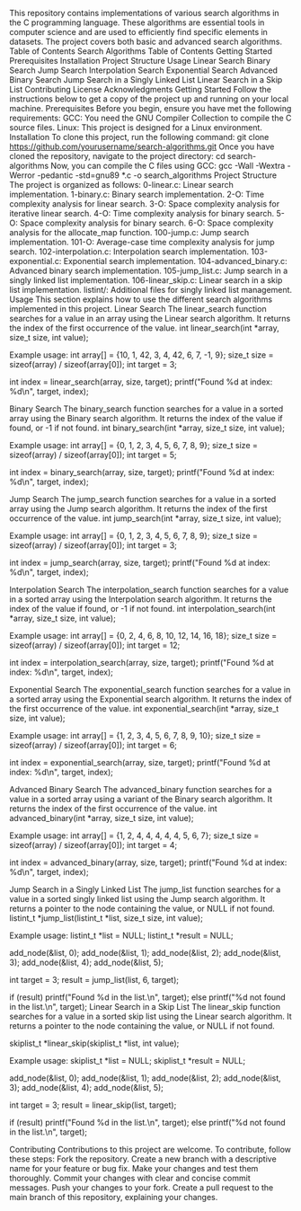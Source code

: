 This repository contains implementations of various search algorithms in the C programming language. These algorithms are essential tools in computer science and are used to efficiently find specific elements in datasets. The project covers both basic and advanced search algorithms.
Table of Contents
Search Algorithms
Table of Contents
Getting Started
Prerequisites
Installation
Project Structure
Usage
Linear Search
Binary Search
Jump Search
Interpolation Search
Exponential Search
Advanced Binary Search
Jump Search in a Singly Linked List
Linear Search in a Skip List
Contributing
License
Acknowledgments
Getting Started
Follow the instructions below to get a copy of the project up and running on your local machine.
Prerequisites
Before you begin, ensure you have met the following requirements:
GCC: You need the GNU Compiler Collection to compile the C source files.
Linux: This project is designed for a Linux environment.
Installation
To clone this project, run the following command:
git clone https://github.com/yourusername/search-algorithms.git
Once you have cloned the repository, navigate to the project directory:
cd search-algorithms
Now, you can compile the C files using GCC:
gcc -Wall -Wextra -Werror -pedantic -std=gnu89 *.c -o search_algorithms
Project Structure
The project is organized as follows:
0-linear.c: Linear search implementation.
1-binary.c: Binary search implementation.
2-O: Time complexity analysis for linear search.
3-O: Space complexity analysis for iterative linear search.
4-O: Time complexity analysis for binary search.
5-O: Space complexity analysis for binary search.
6-O: Space complexity analysis for the allocate_map function.
100-jump.c: Jump search implementation.
101-O: Average-case time complexity analysis for jump search.
102-interpolation.c: Interpolation search implementation.
103-exponential.c: Exponential search implementation.
104-advanced_binary.c: Advanced binary search implementation.
105-jump_list.c: Jump search in a singly linked list implementation.
106-linear_skip.c: Linear search in a skip list implementation.
listint/: Additional files for singly linked list management.
Usage
This section explains how to use the different search algorithms implemented in this project.
Linear Search
The linear_search function searches for a value in an array using the Linear search algorithm. It returns the index of the first occurrence of the value.
int linear_search(int *array, size_t size, int value);

Example usage:
int array[] = {10, 1, 42, 3, 4, 42, 6, 7, -1, 9}; size_t size = sizeof(array) / sizeof(array[0]); int target = 3;

int index = linear_search(array, size, target); printf("Found %d at index: %d\n", target, index);

Binary Search
The binary_search function searches for a value in a sorted array using the Binary search algorithm. It returns the index of the value if found, or -1 if not found.
int binary_search(int *array, size_t size, int value);

Example usage:
int array[] = {0, 1, 2, 3, 4, 5, 6, 7, 8, 9}; size_t size = sizeof(array) / sizeof(array[0]); int target = 5;

int index = binary_search(array, size, target); printf("Found %d at index: %d\n", target, index);

Jump Search
The jump_search function searches for a value in a sorted array using the Jump search algorithm. It returns the index of the first occurrence of the value.
int jump_search(int *array, size_t size, int value);

Example usage:
int array[] = {0, 1, 2, 3, 4, 5, 6, 7, 8, 9}; size_t size = sizeof(array) / sizeof(array[0]); int target = 3;

int index = jump_search(array, size, target); printf("Found %d at index: %d\n", target, index);

Interpolation Search
The interpolation_search function searches for a value in a sorted array using the Interpolation search algorithm. It returns the index of the value if found, or -1 if not found.
int interpolation_search(int *array, size_t size, int value);

Example usage:
int array[] = {0, 2, 4, 6, 8, 10, 12, 14, 16, 18}; size_t size = sizeof(array) / sizeof(array[0]); int target = 12;

int index = interpolation_search(array, size, target); printf("Found %d at index: %d\n", target, index);

Exponential Search
The exponential_search function searches for a value in a sorted array using the Exponential search algorithm. It returns the index of the first occurrence of the value.
int exponential_search(int *array, size_t size, int value);

Example usage:
int array[] = {1, 2, 3, 4, 5, 6, 7, 8, 9, 10}; size_t size = sizeof(array) / sizeof(array[0]); int target = 6;

int index = exponential_search(array, size, target); printf("Found %d at index: %d\n", target, index);

Advanced Binary Search
The advanced_binary function searches for a value in a sorted array using a variant of the Binary search algorithm. It returns the index of the first occurrence of the value.
int advanced_binary(int *array, size_t size, int value);

Example usage:
int array[] = {1, 2, 4, 4, 4, 4, 4, 5, 6, 7}; size_t size = sizeof(array) / sizeof(array[0]); int target = 4;

int index = advanced_binary(array, size, target); printf("Found %d at index: %d\n", target, index);

Jump Search in a Singly Linked List
The jump_list function searches for a value in a sorted singly linked list using the Jump search algorithm. It returns a pointer to the node containing the value, or NULL if not found.
listint_t *jump_list(listint_t *list, size_t size, int value);

Example usage:
listint_t *list = NULL; listint_t *result = NULL;

add_node(&list, 0); add_node(&list, 1); add_node(&list, 2); add_node(&list, 3); add_node(&list, 4); add_node(&list, 5);

int target = 3; result = jump_list(list, 6, target);

if (result) printf("Found %d in the list.\n", target); else printf("%d not found in the list.\n", target); Linear Search in a Skip List The linear_skip function searches for a value in a sorted skip list using the Linear search algorithm. It returns a pointer to the node containing the value, or NULL if not found.

skiplist_t *linear_skip(skiplist_t *list, int value);

Example usage:
skiplist_t *list = NULL; skiplist_t *result = NULL;

add_node(&list, 0); add_node(&list, 1); add_node(&list, 2); add_node(&list, 3); add_node(&list, 4); add_node(&list, 5);

int target = 3; result = linear_skip(list, target);

if (result) printf("Found %d in the list.\n", target); else printf("%d not found in the list.\n", target);

Contributing
Contributions to this project are welcome. To contribute, follow these steps:
Fork the repository.
Create a new branch with a descriptive name for your feature or bug fix.
Make your changes and test them thoroughly.
Commit your changes with clear and concise commit messages.
Push your changes to your fork.
Create a pull request to the main branch of this repository, explaining your changes.
